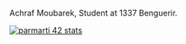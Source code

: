 Achraf Moubarek, Student at 1337 Benguerir.

[![parmarti 42 stats](https://badge42.herokuapp.com/api/stats/amoubare)](https://github.com/amoubare/badge42)

